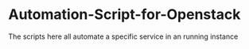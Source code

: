# Automation-Script-for-Openstack
The scripts here all automate a specific service in an running instance
